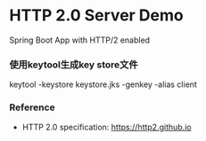 HTTP 2.0 Server Demo
=========================

Spring Boot App with HTTP/2 enabled


### 使用keytool生成key store文件

keytool -keystore keystore.jks -genkey -alias client


### Reference

* HTTP 2.0 specification: https://http2.github.io
